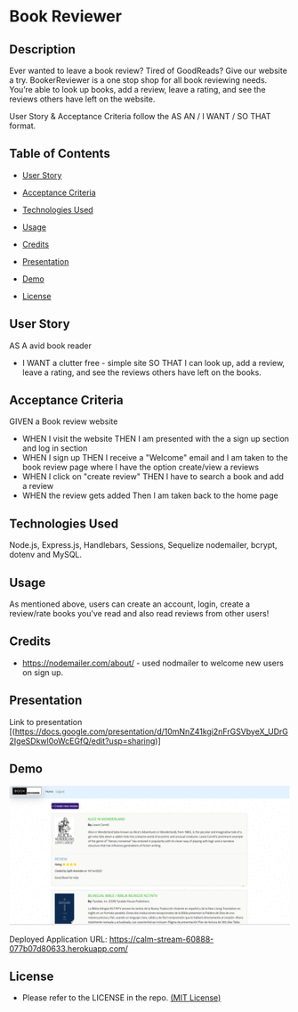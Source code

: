# Book Reviewer

## Description

Ever wanted to leave a book review? Tired of GoodReads? Give our website a try. BookerReviewer is a one stop shop for all book reviewing needs. You’re able to look up books, add a review, leave a rating, and see the reviews others have left on the website.

User Story & Acceptance Criteria follow the AS AN / I WANT / SO THAT format.

## Table of Contents

* [User Story](#user-story) 
  
* [Acceptance Criteria](#acceptance-criteria)
  
* [Technologies Used](#technologies-used)  

* [Usage](#usage)

* [Credits](#credits)

* [Presentation](#presentation) 

* [Demo](#demo) 

* [License](#license) 



## User Story

AS A avid book reader 

* I WANT a clutter free - simple site
    SO THAT I can look up, add a review, leave a rating, and see the reviews others have left on the books.

## Acceptance Criteria

GIVEN a Book review website

* WHEN I visit the website 
    THEN I am presented with the a sign up section and log in section 
* WHEN I sign up
    THEN I receive a "Welcome" email and I am taken to the book review page where I have the option create/view a reviews
* WHEN I click on "create review" 
    THEN I have to search a book and add a review
* WHEN the review gets added
    Then I am taken back to the home page


## Technologies Used

Node.js, Express.js, Handlebars, Sessions, Sequelize nodemailer, bcrypt, dotenv and MySQL.


## Usage

As mentioned above, users can create an account, login, create a review/rate books you've read and also read reviews from other users!


## Credits

- https://nodemailer.com/about/ - used nodmailer to welcome new users on sign up.


## Presentation

Link to presentation [(https://docs.google.com/presentation/d/10mNnZ41kgi2nFrGSVbyeX_UDrG2IgeSDkwl0oWcEGfQ/edit?usp=sharing)]


## Demo

<img src='/public/imgs/demo.png'>

Deployed Application URL: https://calm-stream-60888-077b07d80633.herokuapp.com/

## License

* Please refer to the LICENSE in the repo. <a href="https://github.com/SajithAravindan/E-commerce_APP/blob/main/LICENSE">(MIT License)</a>


